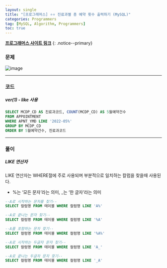 ```yaml
---
layout: single
title: "[프로그래머스] ⭐⭐ 진료과별 총 예약 횟수 출력하기 (MySQL)"
categories: Programmers
tag: [MySQL, Algorithm, Programmers]
toc: true
---
```


**[프로그래머스 사이트 링크](<https://school.programmers.co.kr/learn/courses/30/lessons/132202>)**
{: .notice--primary}

### 문제

![image](https://user-images.githubusercontent.com/100071667/219786304-71aec74d-0d07-4d6d-9027-92d949e0d8a7.png)

---

### 코드

##### ver(1) - like 사용

```sql
SELECT MCDP_CD AS 진료과코드, COUNT(MCDP_CD) AS 5월예약건수
FROM APPOINTMENT
WHERE APNT_YMD LIKE '2022-05%'
GROUP BY MCDP_CD
ORDER BY 5월예약건수, 진료과코드
```

---

### 풀이

##### LIKE 연산자

LIKE 연산자는 WHERE절에 주로 사용되며 부분적으로 일치하는 칼럼을 찾을때 사용된다.

 - %는 ‘모든 문자’라는 의미, _는 ‘한 글자’라는 의미

```sql
--A로 시작하는 문자를 찾기--
SELECT 컬럼명 FROM 테이블 WHERE 컬럼명 LIKE 'A%'

--A로 끝나는 문자 찾기--
SELECT 컬럼명 FROM 테이블 WHERE 컬럼명 LIKE '%A'

--A를 포함하는 문자 찾기--
SELECT 컬럼명 FROM 테이블 WHERE 컬럼명 LIKE '%A%'

--A로 시작하는 두글자 문자 찾기--
SELECT 컬럼명 FROM 테이블 WHERE 컬럼명 LIKE 'A_'

--A로 끝나는 두글자 문자 찾기--
SELECT 컬럼명 FROM 테이블 WHERE 컬럼명 LIKE '_A'
```


